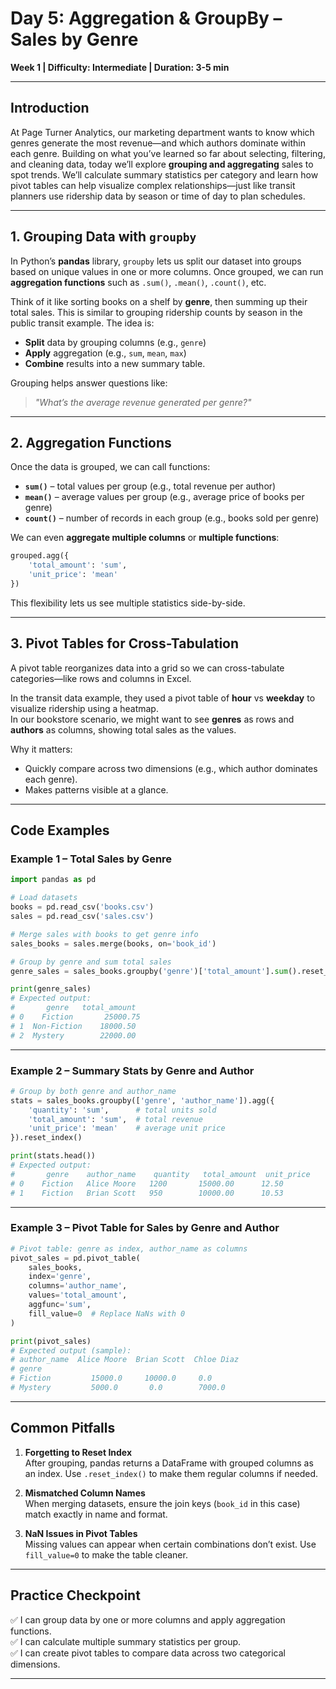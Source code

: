 # Day 5: Aggregation & GroupBy – Sales by Genre  
**Week 1 | Difficulty: Intermediate | Duration: 3-5 min**

---

## Introduction
At Page Turner Analytics, our marketing department wants to know which genres generate the most revenue—and which authors dominate within each genre. Building on what you’ve learned so far about selecting, filtering, and cleaning data, today we’ll explore **grouping and aggregating** sales to spot trends. We’ll calculate summary statistics per category and learn how pivot tables can help visualize complex relationships—just like transit planners use ridership data by season or time of day to plan schedules.

---

## 1. Grouping Data with `groupby`
In Python’s **pandas** library, `groupby` lets us split our dataset into groups based on unique values in one or more columns. Once grouped, we can run **aggregation functions** such as `.sum()`, `.mean()`, `.count()`, etc.

Think of it like sorting books on a shelf by **genre**, then summing up their total sales. This is similar to grouping ridership counts by season in the public transit example. The idea is:  
- **Split** data by grouping columns (e.g., `genre`)  
- **Apply** aggregation (e.g., `sum`, `mean`, `max`)  
- **Combine** results into a new summary table.

Grouping helps answer questions like:
> _"What’s the average revenue generated per genre?"_

---

## 2. Aggregation Functions
Once the data is grouped, we can call functions:
- **`sum()`** – total values per group (e.g., total revenue per author)  
- **`mean()`** – average values per group (e.g., average price of books per genre)  
- **`count()`** – number of records in each group (e.g., books sold per genre)  

We can even **aggregate multiple columns** or **multiple functions**:

```python
grouped.agg({
    'total_amount': 'sum',
    'unit_price': 'mean'
})
```

This flexibility lets us see multiple statistics side-by-side.

---

## 3. Pivot Tables for Cross-Tabulation
A pivot table reorganizes data into a grid so we can cross-tabulate categories—like rows and columns in Excel.

In the transit data example, they used a pivot table of **hour** vs **weekday** to visualize ridership using a heatmap.  
In our bookstore scenario, we might want to see **genres** as rows and **authors** as columns, showing total sales as the values.

Why it matters:
- Quickly compare across two dimensions (e.g., which author dominates each genre).
- Makes patterns visible at a glance.

---

## Code Examples

### Example 1 – Total Sales by Genre
```python
import pandas as pd

# Load datasets
books = pd.read_csv('books.csv')
sales = pd.read_csv('sales.csv')

# Merge sales with books to get genre info
sales_books = sales.merge(books, on='book_id')

# Group by genre and sum total sales
genre_sales = sales_books.groupby('genre')['total_amount'].sum().reset_index()

print(genre_sales)
# Expected output:
#       genre   total_amount
# 0    Fiction       25000.75
# 1  Non-Fiction    18000.50
# 2  Mystery        22000.00
```

---

### Example 2 – Summary Stats by Genre and Author
```python
# Group by both genre and author_name
stats = sales_books.groupby(['genre', 'author_name']).agg({
    'quantity': 'sum',      # total units sold
    'total_amount': 'sum',  # total revenue
    'unit_price': 'mean'    # average unit price
}).reset_index()

print(stats.head())
# Expected output:
#       genre    author_name    quantity   total_amount  unit_price
# 0    Fiction   Alice Moore   1200       15000.00      12.50
# 1    Fiction   Brian Scott   950        10000.00      10.53
```

---

### Example 3 – Pivot Table for Sales by Genre and Author
```python
# Pivot table: genre as index, author_name as columns
pivot_sales = pd.pivot_table(
    sales_books,
    index='genre',
    columns='author_name',
    values='total_amount',
    aggfunc='sum',
    fill_value=0  # Replace NaNs with 0
)

print(pivot_sales)
# Expected output (sample):
# author_name  Alice Moore  Brian Scott  Chloe Diaz
# genre
# Fiction         15000.0     10000.0     0.0
# Mystery         5000.0       0.0        7000.0
```

---

## Common Pitfalls
1. **Forgetting to Reset Index**  
   After grouping, pandas returns a DataFrame with grouped columns as an index. Use `.reset_index()` to make them regular columns if needed.

2. **Mismatched Column Names**  
   When merging datasets, ensure the join keys (`book_id` in this case) match exactly in name and format.

3. **NaN Issues in Pivot Tables**  
   Missing values can appear when certain combinations don’t exist. Use `fill_value=0` to make the table cleaner.

---

## Practice Checkpoint
✅ I can group data by one or more columns and apply aggregation functions.  
✅ I can calculate multiple summary statistics per group.  
✅ I can create pivot tables to compare data across two categorical dimensions.

---